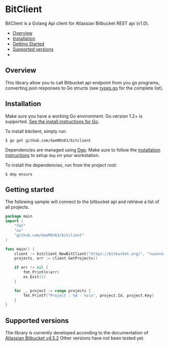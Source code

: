 BitClient
===

BitClient is a Golang Api client for Atlassian Bitbucket REST api (v1.0).

<!-- toc -->
- [Overview](#overview)
- [Installation](#installation)
- [Getting Started](#getting-started)
- [Supported versions](#supported-version)
-
<!-- tocstop -->

## Overview
This library allow you to call Bitbucket api endpoint from you go programs, converting json responses to Go structs (see [types.go](types.go) for the complete list).

## Installation
Make sure you have a working Go environment.  Go version 1.2+ is supported.  [See
the install instructions for Go](http://golang.org/doc/install.html).

To install bitclient, simply run:
```
$ go get github.com/daeMOn63/bitclient
```

Dependencies are managed using [Dep](https://github.com/golang/dep). Make sure to follow the [installation instructions](https://github.com/golang/dep#setup) to setup ```dep``` on your workstation.

To install the dependencies, run from the project root:
```
$ dep ensure
```

## Getting started
The following sample will connect to the bitbucket api and retrieve a list of all projects.

```go
package main
import (
    "fmt"
    "os"
    "github.com/daeMOn63/bitclient"
)

func main() {
    client := bitclient.NewBitClient("https://bitbucket.org/", "<username>", "<password>")
    projects, err := client.GetProjects()

    if err != nil {
        fmt.Println(err)
        os.Exit(1)
    }

    for _, project := range projects {
        fmt.Printf("Project : %d - %s\n", project.Id, project.Key)
    }
}
```

## Supported versions
The library is currently developed according to the documentation of [Atlassian Bitbucket v4.5.2](https://developer.atlassian.com/static/rest/bitbucket-server/4.5.2/bitbucket-rest.html)
Other versions have not been tested yet.
